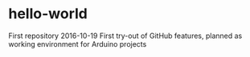 # hello-world
First repository 2016-10-19
First try-out of GitHub features, planned as working environment for Arduino projects

